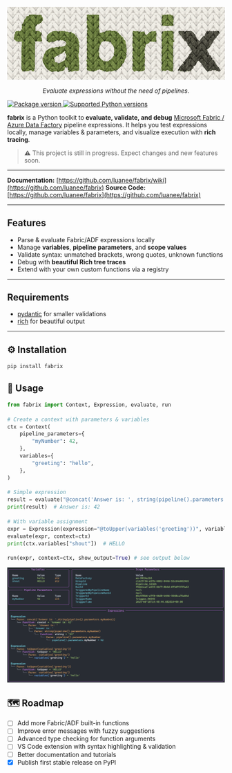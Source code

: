 <p align="center">
  <a href="https://github.com/Luanee/fabrix"><img src="https://github.com/Luanee/fabrix/blob/main/docs/assets/images/logo.png?raw=true" alt="fabrix"></a>
</p>
<p align="center">
    <em>Evaluate expressions without the need of pipelines.</em>
</p>
<a href="https://pypi.org/project/fabrix" target="_blank">
    <img src="https://img.shields.io/pypi/v/fabrix?color=%2647141&label=pypi%20package" alt="Package version">
</a>
<a href="https://pypi.org/project/fabrix" target="_blank">
    <img src="https://img.shields.io/pypi/pyversions/fabrix.svg?color=%2647141" alt="Supported Python versions">
</a>
</p>

**fabrix** is a Python toolkit to **evaluate, validate, and debug**
[Microsoft Fabric / Azure Data Factory](https://learn.microsoft.com/en-us/fabric/data-factory/expression-language) pipeline expressions.
It helps you test expressions locally, manage variables & parameters, and visualize execution with **rich tracing**.

> ⚠️ This project is still in progress. Expect changes and new features soon.

---

**Documentation:** [https://github.com/luanee/fabrix/wiki](https://github.com/luanee/fabrix)
**Source Code:** [https://github.com/luanee/fabrix](https://github.com/luanee/fabrix)

---

## Features

- Parse & evaluate Fabric/ADF expressions locally
- Manage **variables**, **pipeline parameters**, and **scope values**
- Validate syntax: unmatched brackets, wrong quotes, unknown functions
- Debug with **beautiful Rich tree traces**
- Extend with your own custom functions via a registry

---

## Requirements

- [pydantic](https://docs.pydantic.dev) for smaller validations
- [rich](https://rich.readthedocs.io/) for beautiful output

---

## ⚙️ Installation

```bash
pip install fabrix
```

## 🚀 Usage

```python
from fabrix import Context, Expression, evaluate, run

# Create a context with parameters & variables
ctx = Context(
    pipeline_parameters={
        "myNumber": 42,
    },
    variables={
        "greeting": "hello",
    },
)

# Simple expression
result = evaluate("@concat('Answer is: ', string(pipeline().parameters.myNumber))", ctx)
print(result)  # Answer is: 42

# With variable assignment
expr = Expression(expression="@toUpper(variables('greeting'))", variable="shout")
evaluate(expr, context=ctx)
print(ctx.variables["shout"])  # HELLO

run(expr, context=ctx, show_output=True) # see output below
```

![expression console output](https://github.com/Luanee/fabrix/blob/main/docs/assets/images/example_output.png?raw=true)

## 🗺️ Roadmap

- [ ] Add more Fabric/ADF built-in functions
- [ ] Improve error messages with fuzzy suggestions
- [ ] Advanced type checking for function arguments
- [ ] VS Code extension with syntax highlighting & validation
- [ ] Better documentation and tutorials
- [x] Publish first stable release on PyPI
